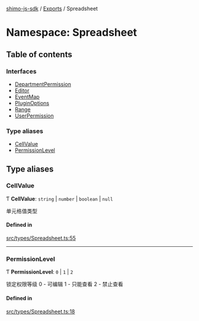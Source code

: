 [shimo-js-sdk](../README.md) / [Exports](../modules.md) / Spreadsheet

# Namespace: Spreadsheet

## Table of contents

### Interfaces

- [DepartmentPermission](../interfaces/Spreadsheet.DepartmentPermission.md)
- [Editor](../interfaces/Spreadsheet.Editor.md)
- [EventMap](../interfaces/Spreadsheet.EventMap.md)
- [PluginOptions](../interfaces/Spreadsheet.PluginOptions.md)
- [Range](../interfaces/Spreadsheet.Range.md)
- [UserPermission](../interfaces/Spreadsheet.UserPermission.md)

### Type aliases

- [CellValue](Spreadsheet.md#cellvalue)
- [PermissionLevel](Spreadsheet.md#permissionlevel)

## Type aliases

### CellValue

Ƭ **CellValue**: `string` \| `number` \| `boolean` \| ``null``

单元格值类型

#### Defined in

[src/types/Spreadsheet.ts:55](https://github.com/shimohq/shimo-js-sdk/blob/712f56a/src/types/Spreadsheet.ts#L55)

___

### PermissionLevel

Ƭ **PermissionLevel**: ``0`` \| ``1`` \| ``2``

锁定权限等级
0 - 可编辑
1 - 只能查看
2 - 禁止查看

#### Defined in

[src/types/Spreadsheet.ts:18](https://github.com/shimohq/shimo-js-sdk/blob/712f56a/src/types/Spreadsheet.ts#L18)
